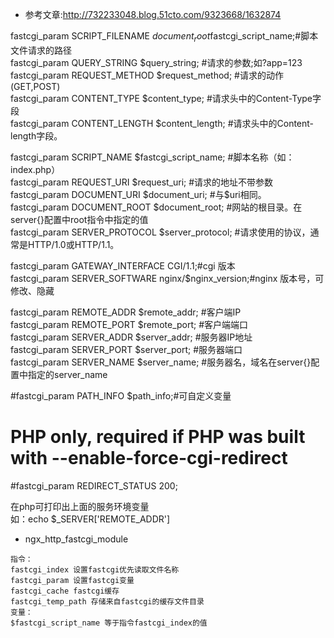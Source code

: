 - 参考文章:http://732233048.blog.51cto.com/9323668/1632874

fastcgi_param  SCRIPT_FILENAME    $document_root$fastcgi_script_name;#脚本文件请求的路径  
fastcgi_param  QUERY_STRING       $query_string; #请求的参数;如?app=123  
fastcgi_param  REQUEST_METHOD     $request_method; #请求的动作(GET,POST)  
fastcgi_param  CONTENT_TYPE       $content_type; #请求头中的Content-Type字段  
fastcgi_param  CONTENT_LENGTH     $content_length; #请求头中的Content-length字段。  
  
fastcgi_param  SCRIPT_NAME        $fastcgi_script_name; #脚本名称（如：index.php）   
fastcgi_param  REQUEST_URI        $request_uri; #请求的地址不带参数  
fastcgi_param  DOCUMENT_URI       $document_uri; #与$uri相同。   
fastcgi_param  DOCUMENT_ROOT      $document_root; #网站的根目录。在server{}配置中root指令中指定的值   
fastcgi_param  SERVER_PROTOCOL    $server_protocol; #请求使用的协议，通常是HTTP/1.0或HTTP/1.1。    
  
fastcgi_param  GATEWAY_INTERFACE  CGI/1.1;#cgi 版本  
fastcgi_param  SERVER_SOFTWARE    nginx/$nginx_version;#nginx 版本号，可修改、隐藏  
  
fastcgi_param  REMOTE_ADDR        $remote_addr; #客户端IP  
fastcgi_param  REMOTE_PORT        $remote_port; #客户端端口  
fastcgi_param  SERVER_ADDR        $server_addr; #服务器IP地址  
fastcgi_param  SERVER_PORT        $server_port; #服务器端口  
fastcgi_param  SERVER_NAME        $server_name; #服务器名，域名在server{}配置中指定的server_name  
  
#fastcgi_param  PATH_INFO           $path_info;#可自定义变量  
  
# PHP only, required if PHP was built with --enable-force-cgi-redirect  
#fastcgi_param  REDIRECT_STATUS    200;  
  
在php可打印出上面的服务环境变量  
如：echo $_SERVER['REMOTE_ADDR'] 

- ngx_http_fastcgi_module
```
指令：
fastcgi_index 设置fastcgi优先读取文件名称
fastcgi_param 设置fastcgi变量
fastcgi_cache fastcgi缓存
fastcgi_temp_path 存储来自fastcgi的缓存文件目录
变量：
$fastcgi_script_name 等于指令fastcgi_index的值
```